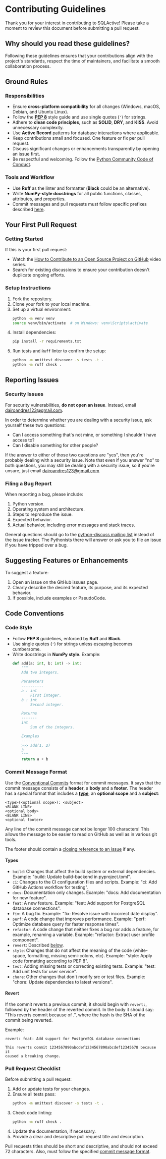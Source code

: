 # Contributing Guidelines

Thank you for your interest in contributing to SQLActive! Please take a
moment to review this document before submitting a pull request.

## Why should you read these guidelines?

Following these guidelines ensures that your contributions align with
the project's standards, respect the time of maintainers, and facilitate
a smooth collaboration process.

## Ground Rules

### Responsibilities

- Ensure **cross-platform compatibility** for all changes (Windows, macOS,
  Debian, and Ubuntu Linux).
- Follow the **[PEP 8](https://www.python.org/dev/peps/pep-0008/)** style
  guide and use single quotes (`'`) for strings.
- Adhere to **clean code principles**, such as **SOLID**, **DRY**, and
  **KISS**. Avoid unnecessary complexity.
- Use **Active Record** patterns for database interactions where applicable.
- Keep contributions small and focused. One feature or fix per pull request.
- Discuss significant changes or enhancements transparently by opening an
  issue first.
- Be respectful and welcoming. Follow the
  [Python Community Code of Conduct](https://www.python.org/psf/codeofconduct/).

### Tools and Workflow

- Use **Ruff** as the linter and formatter (**Black** could be an alternative).
- Write **NumPy-style docstrings** for all public functions, classes, attributes,
  and properties.
- Commit messages and pull requests must follow specific prefixes described
  [here](#commit-message-format).

## Your First Pull Request

### Getting Started

If this is your first pull request:

- Watch the [How to Contribute to an Open Source Project on GitHub](https://egghead.io/courses/how-to-contribute-to-an-open-source-project-on-github)
  video series.
- Search for existing discussions to ensure your contribution doesn't duplicate
  ongoing efforts.

### Setup Instructions

1. Fork the repository.
2. Clone your fork to your local machine.
3. Set up a virtual environment:
    ```bash
    python -m venv venv
    source venv/bin/activate  # on Windows: venv\Scripts\activate
    ```
4. Install dependencies:
    ```bash
    pip install -r requirements.txt
    ```
5. Run tests and `Ruff` linter to confirm the setup:
    ```bash
    python -m unittest discover -s tests -t .
    python -m ruff check .
    ```

## Reporting Issues

### Security Issues

For security vulnerabilities, **do not open an issue**. Instead,
email [dairoandres123@gmail.com](mailto:dairoandres123@gmail.com).

In order to determine whether you are dealing with a security issue, ask
yourself these two questions:

* Can I access something that's not mine, or something I shouldn't have
  access to?
* Can I disable something for other people?

If the answer to either of those two questions are "yes", then you're probably
dealing with a security issue.
Note that even if you answer "no" to both questions, you may still be dealing
with a security issue, so if you're unsure, just email
[dairoandres123@gmail.com](mailto:dairoandres123@gmail.com).

### Filing a Bug Report

When reporting a bug, please include:

1. Python version.
2. Operating system and architecture.
3. Steps to reproduce the issue.
4. Expected behavior.
5. Actual behavior, including error messages and stack traces.

General questions should go to the
[python-discuss mailing list](https://www.python.org/community/lists/)
instead of the issue tracker. The Pythonists there will answer or ask you
to file an issue if you have tripped over a bug.

## Suggesting Features or Enhancements

To suggest a feature:

1. Open an issue on the GitHub issues page.
2. Clearly describe the desired feature, its purpose, and its expected behavior.
3. If possible, include examples or PseudoCode.

## Code Conventions

### Code Style

- Follow **PEP 8** guidelines, enforced by **Ruff** and **Black**.
- Use single quotes (`'`) for strings unless escaping becomes cumbersome.
- Write docstrings in **NumPy style**. Example:
    ```python
    def add(a: int, b: int) -> int:
        """
        Add two integers.

        Parameters
        ----------
        a : int
            First integer.
        b : int
            Second integer.

        Returns
        -------
        int
            Sum of the integers.

        Examples
        --------
        >>> add(1, 2)
        3
        """
        return a + b
    ```

### Commit Message Format

Use the [Conventional Commits](https://www.conventionalcommits.org/en/v1.0.0/)
format for commit messages. It says that the commit message consists of a
**header**, a **body** and a **footer**. The header has a special format that
includes a [**type**](#types), an **optional scope** and a **subject**:

```
<type>(<optional scope>): <subject>
<BLANK LINE>
<optional body>
<BLANK LINE>
<optional footer>
```

Any line of the commit message cannot be longer 100 characters! This allows the
message to be easier to read on GitHub as well as in various git tools.

The footer should contain a [closing reference to an issue](https://help.github.com/articles/closing-issues-via-commit-messages/)
if any.

#### Types

- `build`: Changes that affect the build system or external dependencies.
  Example: "build: Update build-backend in pyproject.toml".
- `ci`: Changes to the CI configuration files and scripts.
  Example: "ci: Add GitHub Actions workflow for testing".
- `docs`: Documentation only changes.
  Example: "docs: Add documentation for new feature".
- `feat`: A new feature.
  Example: "feat: Add support for PostgreSQL database connections".
- `fix`: A bug fix.
  Example: "fix: Resolve issue with incorrect date display".
- `perf`: A code change that improves performance.
  Example: "perf: Optimize database query for faster response times".
- `refactor`: A code change that neither fixes a bug nor adds a feature,
  for example, renaming a variable.
  Example: "refactor: Extract user profile component".
- `revert`: Described [below](#revert).
- `style`: Changes that do not affect the meaning of the code
  (white-space, formatting, missing semi-colons, etc).
  Example: "style: Apply code formatting according to PEP 8".
- `test`: Adding missing tests or correcting existing tests.
  Example: "test: Add unit tests for user service".
- `chore`: Other changes that don't modify src or test files.
  Example: "chore: Update dependencies to latest versions".

#### Revert

If the commit reverts a previous commit, it should begin with `revert:`,
followed by the header of the reverted commit. In the body it should say:
"This reverts commit <hash> because of <reason>.", where the hash is the SHA of
the commit being reverted.

Example:
```
revert: feat: Add support for PostgreSQL database connections

This reverts commit 1234567890abcdef1234567890abcdef12345678 because it
caused a breaking change.
```

### Pull Request Checklist

Before submitting a pull request:

1. Add or update tests for your changes.
2. Ensure all tests pass:
    ```bash
    python -m unittest discover -s tests -t .
    ```
3. Check code linting:
    ```bash
    python -m ruff check .
    ```
4. Update the documentation, if necessary.
5. Provide a clear and descriptive pull request title and description.

Pull requests titles should be short and descriptive, and should not exceed
72 characters. Also, must follow the specified [commit message format](#commit-message-format).

